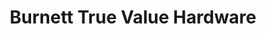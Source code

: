 ---
title: "Burnett True Value Hardware"
url: /henryetta/burnett-true-value-hardware/
shop: hardware
---